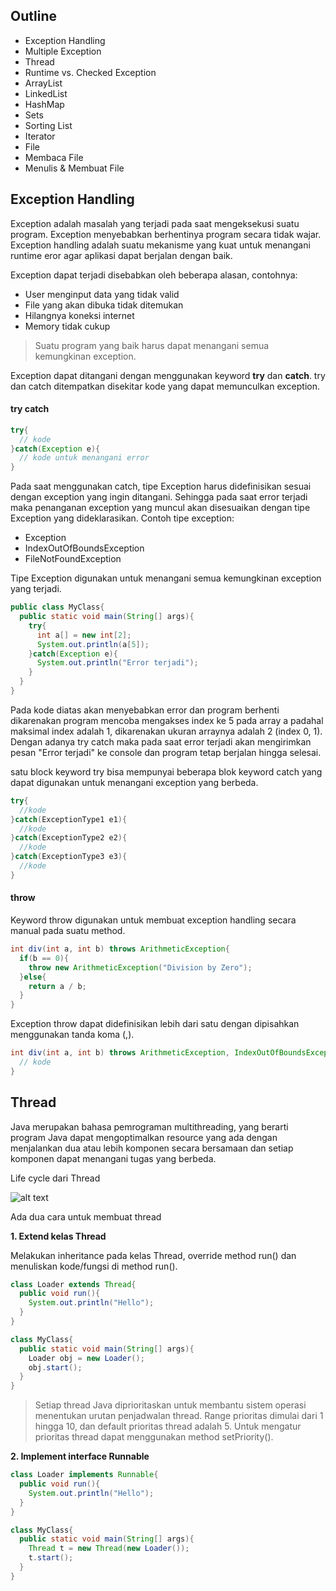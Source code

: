 ## Outline
- Exception Handling
- Multiple Exception
- Thread
- Runtime vs. Checked Exception
- ArrayList
- LinkedList
- HashMap
- Sets
- Sorting List
- Iterator
- File
- Membaca File
- Menulis & Membuat File

## Exception Handling

Exception adalah masalah yang terjadi pada saat mengeksekusi suatu program. Exception menyebabkan berhentinya program secara tidak wajar.
Exception handling adalah suatu mekanisme yang kuat untuk menangani runtime eror agar aplikasi dapat berjalan dengan baik.

Exception dapat terjadi disebabkan oleh beberapa alasan, contohnya:
- User menginput data yang tidak valid
- File yang akan dibuka tidak ditemukan
- Hilangnya koneksi internet
- Memory tidak cukup

> Suatu program yang baik harus dapat menangani semua kemungkinan exception.

Exception dapat ditangani dengan menggunakan keyword __try__ dan __catch__. try dan catch ditempatkan disekitar kode yang dapat memunculkan exception.

#### try catch

``` java
try{
  // kode
}catch(Exception e){
  // kode untuk menangani error
}
```

Pada saat menggunakan catch, tipe Exception harus didefinisikan sesuai dengan exception yang ingin ditangani. Sehingga pada saat error terjadi maka penanganan exception yang muncul akan disesuaikan dengan tipe Exception yang dideklarasikan.
Contoh tipe exception:
- Exception
- IndexOutOfBoundsException
- FileNotFoundException

Tipe Exception digunakan untuk menangani semua kemungkinan exception yang terjadi.

``` java
public class MyClass{
  public static void main(String[] args){
    try{
      int a[] = new int[2];
      System.out.println(a[5]);
    }catch(Exception e){
      System.out.println("Error terjadi");
    }
  }
}
```
Pada kode diatas akan menyebabkan error dan program berhenti dikarenakan program mencoba mengakses index ke 5 pada array a padahal maksimal index adalah 1, dikarenakan ukuran arraynya adalah 2 (index 0, 1). 
Dengan adanya try catch maka pada saat error terjadi akan mengirimkan pesan "Error terjadi" ke console dan program tetap berjalan hingga selesai.

satu block keyword try bisa mempunyai beberapa blok keyword catch yang dapat digunakan untuk menangani exception yang berbeda.
``` java
try{
  //kode
}catch(ExceptionType1 e1){
  //kode
}catch(ExceptionType2 e2){
  //kode
}catch(ExceptionType3 e3){
  //kode
}
```

#### throw

Keyword throw digunakan untuk membuat exception handling secara manual pada suatu method.
``` java
int div(int a, int b) throws ArithmeticException{
  if(b == 0){
    throw new ArithmeticException("Division by Zero");
  }else{
    return a / b;
  }
}
```

Exception throw dapat didefinisikan lebih dari satu dengan dipisahkan menggunakan tanda koma (,).
``` java
int div(int a, int b) throws ArithmeticException, IndexOutOfBoundsException{
  // kode
}
```

## Thread
Java merupakan bahasa pemrograman multithreading, yang berarti program Java dapat mengoptimalkan resource yang ada dengan menjalankan dua atau lebih komponen secara bersamaan dan setiap komponen dapat menangani tugas yang berbeda.

Life cycle dari Thread

![alt text][thread_lifecycle]

Ada dua cara untuk membuat thread

__1. Extend kelas Thread__

Melakukan inheritance pada kelas Thread, override method run() dan menuliskan kode/fungsi di method run().
``` java
class Loader extends Thread{
  public void run(){
    System.out.println("Hello");
  }
}

class MyClass{
  public static void main(String[] args){
    Loader obj = new Loader();
    obj.start();
  }
}
```
> Setiap thread Java diprioritaskan untuk membantu sistem operasi menentukan urutan penjadwalan thread. Range prioritas dimulai dari 1 hingga 10, dan default prioritas thread adalah 5. Untuk mengatur prioritas thread dapat menggunakan method setPriority().

__2. Implement interface Runnable__
``` java
class Loader implements Runnable{
  public void run(){
    System.out.println("Hello");
  }
}

class MyClass{
  public static void main(String[] args){
    Thread t = new Thread(new Loader());
    t.start();
  }
}
```

[thread_lifecycle]: https://api.sololearn.com/DownloadFile?id=2880 "Thread Lifecycle"
